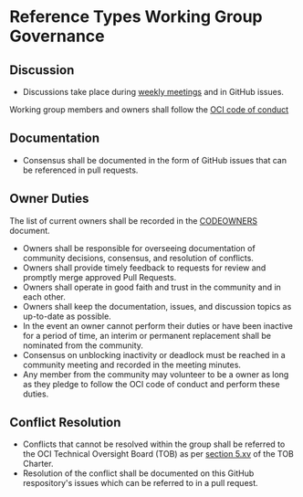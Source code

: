 # Reference Types Working Group Governance

## Discussion

- Discussions take place during [weekly meetings](./README.md#meetings) and in GitHub issues.

Working group members and owners shall follow the [OCI code of conduct](https://github.com/opencontainers/.github/blob/master/CODE_OF_CONDUCT.md)

## Documentation

- Consensus shall be documented in the form of GitHub issues that can be referenced in pull requests.

## Owner Duties

The list of current owners shall be recorded in the [CODEOWNERS](./CODEOWNERS) document.

- Owners shall be responsible for overseeing documentation of community decisions, consensus, and resolution of conflicts.
- Owners shall provide timely feedback to requests for review and promptly merge approved Pull Requests.
- Owners shall operate in good faith and trust in the community and in each other.
- Owners shall keep the documentation, issues, and discussion topics as up-to-date as possible.
- In the event an owner cannot perform their duties or have been inactive for a period of time, an interim or permanent replacement shall be nominated from the community.
- Consensus on unblocking inactivity or deadlock must be reached in a community meeting and recorded in the meeting minutes.
- Any member from the community may volunteer to be a owner as long as they pledge to follow the OCI code of conduct and perform these duties.

## Conflict Resolution

- Conflicts that cannot be resolved within the group shall be referred to the OCI Technical Oversight Board (TOB) as per [section 5.xv](https://github.com/opencontainers/tob/blob/main/CHARTER.md#5-technical-developer-community) of the TOB Charter.
- Resolution of the conflict shall be documented on this GitHub respository's issues which can be referred to in a pull request.
